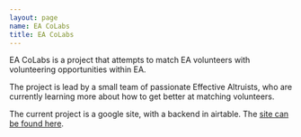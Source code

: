```yaml
---
layout: page
name: EA CoLabs
title: EA CoLabs
---
```


EA CoLabs is a project that attempts to match EA volunteers with volunteering
opportunities within EA.

The project is lead by a small team of passionate Effective Altruists, who are
currently learning more about how to get better at matching volunteers.

The current project is a google site, with a backend in airtable. The [site can
be found here](https://www.impactprojects.org/).
